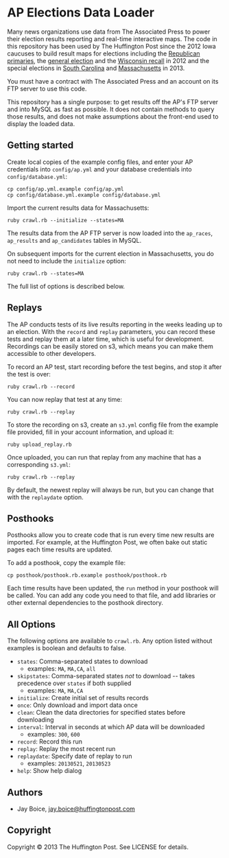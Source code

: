 # AP Elections Data Loader

Many news organizations use data from The Associated Press to power their election results reporting and real-time interactive maps. The code in this repository has been used by The Huffington Post since the 2012 Iowa caucuses to build result maps for elections including the [Republican primaries](http://elections.huffingtonpost.com/2012/primaries), the [general election](http://elections.huffingtonpost.com/2012/results) and the [Wisconsin recall](http://elections.huffingtonpost.com/2012/wisconsin-recall-results) in 2012 and the special elections in [South Carolina](http://elections.huffingtonpost.com/2013/mark-sanford-vs-elizabeth-colbert-busch-sc1) and [Massachusetts](http://elections.huffingtonpost.com/2013/massachusetts-senate-results) in 2013.

You must have a contract with The Associated Press and an account on its FTP server to use this code.

This repository has a single purpose: to get results off the AP's FTP server and into MySQL as fast as possible. It does not contain methods to query those results, and does not make assumptions about the front-end used to display the loaded data.


## Getting started

Create local copies of the example config files, and enter your AP credentials into `config/ap.yml` and your database credentials into `config/database.yml`:

	cp config/ap.yml.example config/ap.yml
	cp config/database.yml.example config/database.yml

Import the current results data for Massachusetts:

	ruby crawl.rb --initialize --states=MA

The results data from the AP FTP server is now loaded into the `ap_races`, `ap_results` and `ap_candidates` tables in MySQL.

On subsequent imports for the current election in Massachusetts, you do not need to include the `initialize` option:

	ruby crawl.rb --states=MA

The full list of options is described below.

## Replays

The AP conducts tests of its live results reporting in the weeks leading up to an election. With the `record` and `replay` parameters, you can record these tests and replay them at a later time, which is useful for development. Recordings can be easily stored on s3, which means you can make them accessible to other developers.

To record an AP test, start recording before the test begins, and stop it after the test is over:

	ruby crawl.rb --record

You can now replay that test at any time:

	ruby crawl.rb --replay

To store the recording on s3, create an `s3.yml` config file from the example file provided, fill in your account information, and upload it:

	ruby upload_replay.rb

Once uploaded, you can run that replay from any machine that has a corresponding `s3.yml`:

	ruby crawl.rb --replay

By default, the newest replay will always be run, but you can change that with the `replaydate` option.

## Posthooks

Posthooks allow you to create code that is run every time new results are imported. For example, at the Huffington Post, we often bake out static pages each time results are updated.

To add a posthook, copy the example file:

	cp posthook/posthook.rb.example posthook/posthook.rb

Each time results have been updated, the `run` method in your posthook will be called. You can add any code you need to that file, and add libraries or other external dependencies to the posthook directory.

## All Options

The following options are available to `crawl.rb`. Any option listed without examples is boolean and defaults to false.

- `states`: Comma-separated states to download
    - examples: `MA`, `MA,CA`, `all`
- `skipstates`: Comma-separated states *not* to download -- takes precedence over `states` if both supplied
    - examples: `MA`, `MA,CA`
- `initialize`: Create initial set of results records
- `once`: Only download and import data once
- `clean`: Clean the data directories for specified states before downloading
- `interval`: Interval in seconds at which AP data will be downloaded
    - examples: `300`, `600`
- `record`: Record this run
- `replay`: Replay the most recent run
- `replaydate`: Specify date of replay to run
    - examples: `20130521`, `20130523`
- `help`: Show help dialog

## Authors

- Jay Boice, jay.boice@huffingtonpost.com

## Copyright

Copyright &copy; 2013 The Huffington Post. See LICENSE for details.
